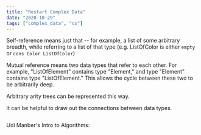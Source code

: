 ```yaml
---
title: "Restart Complex Data"
date: "2020-10-29"
tags: ["complex_data", "cs"]
---
```


Self-reference means just that -- for example, a list of some arbitrary breadth, while referring to a list of that type (e.g. ListOfColor is either `empty` or `cons Color ListOfColor`)

Mutual reference means two data types that refer to each other. For example, "ListOfElement" contains type "Element," and type "Element" contains type "ListOfElement." This allows the cycle between these two to be arbitrarily deep.

Arbitrary arity trees can be represented this way.

It can be helpful to draw out the connections between data types.



```racket

```

Udi Manber's Intro to Algorithms:

